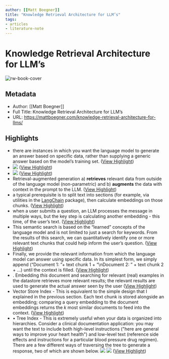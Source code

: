 ```yaml
---
author: [[Matt Boegner]]
title: "Knowledge Retrieval Architecture for LLM’s"
tags: 
- articles
- literature-note
---
```

# Knowledge Retrieval Architecture for LLM’s

![rw-book-cover](https://mattboegner.com/content/images/2023/01/featured-image-llm-knowledge-architecture.png)

## Metadata
- Author: [[Matt Boegner]]
- Full Title: Knowledge Retrieval Architecture for LLM’s
- URL: https://mattboegner.com/knowledge-retrieval-architecture-for-llms/

## Highlights
- there are instances in which you want the language model to generate an answer based on specific data, rather than supplying a generic answer based on the model’s training set. ([View Highlight](https://read.readwise.io/read/01gv1mrrdyxs9rvxaz6bbabmwk))
- ![](https://lh5.googleusercontent.com/1mMKU2jr3BSGshMcKhpNwdn4n7zV5kUW2a_Jp5xt2vXpw99WSixVOA8WVMjVJ9vGc2eyCqdf5SMm-PbFPrECr_5iDyiOChVj1wtJulaJ2oG6Qe5uJNZ1ViBsdEr53A3o1ckDIpZwy8x_clZR865Db10) ([View Highlight](https://read.readwise.io/read/01gv1mvajpcpzmnr931t19e4v0))
- ![](https://lh5.googleusercontent.com/1mMKU2jr3BSGshMcKhpNwdn4n7zV5kUW2a_Jp5xt2vXpw99WSixVOA8WVMjVJ9vGc2eyCqdf5SMm-PbFPrECr_5iDyiOChVj1wtJulaJ2oG6Qe5uJNZ1ViBsdEr53A3o1ckDIpZwy8x_clZR865Db10) ([View Highlight](https://read.readwise.io/read/01gv1mvan8xxg2ns39p74ahywr))
- Retrieval-augmented generation a) **retrieves** relevant data from outside of the language model (non-parametric) and b) **augments** the data with context in the prompt to the LLM. ([View Highlight](https://read.readwise.io/read/01gv1mvsjxz0zd002twzwg2e01))
- a typical prerequisite is to split text into sections (for example, via utilities in the [LangChain](https://github.com/hwchase17/langchain?ref=matt-boegner) package), then calculate embeddings on those chunks. ([View Highlight](https://read.readwise.io/read/01gv1nmcb7mjrspg71925en4q5))
- when a user submits a question, an LLM processes the message in multiple ways, but the key step is calculating another embedding - this time, of the user’s text. ([View Highlight](https://read.readwise.io/read/01gv1nmrwedznrrdkqrvvwrvam))
- This semantic search is based on the “learned” concepts of the language model and is not limited to just a search for keywords. From the results of this search, we can quantitatively identify one or more relevant text chunks that could help inform the user’s question. ([View Highlight](https://read.readwise.io/read/01gv1nncggw6yhptny71s0g0jc))
- Finally, we provide the relevant information from which the language model can answer using specific data. In its simplest form, we simply append (“Document 1: ”+ text chunk 1 + “\nDocument 2: ” + text chunk 2 + …) until the context is filled. ([View Highlight](https://read.readwise.io/read/01gv1p0v3rnn91jj827mz2zx33))
- . Embedding *this* document and searching for relevant (real) examples in the datastore retrieves more relevant results; the relevant results are used to generate the actual answer seen by the user ([View Highlight](https://read.readwise.io/read/01gv1p38tb5dqj74e4f44h07jg))
- Vector Store Index - This is equivalent to the simple design that I explained in the previous section. Each text chunk is stored alongside an embedding; comparing a query embedding to the document embeddings returns the *k* most similar documents to feed into the context. ([View Highlight](https://read.readwise.io/read/01gv1p51fd3m8bv6gkjvfz6bn8))
- • Tree Index - This is extremely useful when your data is organized into hierarchies. Consider a clinical documentation application: you may want the text to include both high-level instructions ("here are general ways to improve your heart health") and low-level text (reference side effects and instructions for a particular blood pressure drug regimen). There are a few different ways of traversing the tree to generate a response, two of which are shown below.
  ![](https://mattboegner.com/content/images/2023/01/Screen-Shot-2023-01-31-at-2.17.14-PM.png)
  ![](https://mattboegner.com/content/images/2023/01/tree-summarization.png) ([View Highlight](https://read.readwise.io/read/01gv1p5wq67jcq2bm6jfnav3nt))
